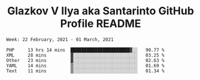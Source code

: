 <h1 align="center">Glazkov V Ilya aka Santarinto GitHub Profile README</h1>

<!--START_SECTION:waka-->
```text
Week: 22 February, 2021 - 01 March, 2021

PHP     13 hrs 14 mins  ██████████████████████▓░░   90.77 % 
XML     28 mins         ▓░░░░░░░░░░░░░░░░░░░░░░░░   03.25 % 
Other   23 mins         ▓░░░░░░░░░░░░░░░░░░░░░░░░   02.63 % 
YAML    14 mins         ▒░░░░░░░░░░░░░░░░░░░░░░░░   01.69 % 
Text    11 mins         ▒░░░░░░░░░░░░░░░░░░░░░░░░   01.34 % 
```
<!--END_SECTION:waka-->